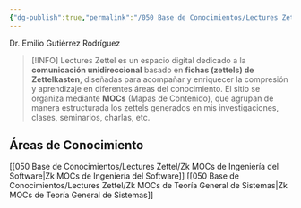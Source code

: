 ```yaml
---
{"dg-publish":true,"permalink":"/050 Base de Conocimientos/Lectures Zettel/Zk Lectures Zettel by EGR/","title":["Lectures Zettel"],"tags":["digitalGarden","gardenEntry"]}
---
```


Dr. Emilio Gutiérrez Rodríguez

> [!INFO] 
> Lectures Zettel es un espacio digital dedicado a la **comunicación unidireccional** basado en **fichas (zettels) de Zettelkasten**, diseñadas para acompañar y enriquecer la compresión y aprendizaje en diferentes áreas del conocimiento. El sitio se organiza mediante **MOCs** (Mapas de Contenido), que agrupan de manera estructurada los zettels generados en mis investigaciones, clases, seminarios, charlas, etc.

## Áreas de Conocimiento
[[050 Base de Conocimientos/Lectures Zettel/Zk MOCs de Ingeniería del Software\|Zk MOCs de Ingeniería del Software]]
[[050 Base de Conocimientos/Lectures Zettel/Zk MOCs de Teoría General de Sistemas\|Zk MOCs de Teoría General de Sistemas]]

